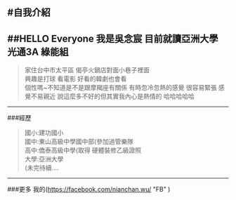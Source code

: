 #自我介紹
---------
##HELLO Everyone 我是吳念宸
目前就讀亞洲大學 光通3A 綠能組
----------------------------
>家住台中市太平區 偈亭火鍋店對面小巷子裡面<br/>
興趣是打球 看電影 好看的韓劇也會看<br/>
個性嗎~不知道是不是跟摩羯座有關係 有時忽冷忽熱的感覺 很容易緊張 感覺不易親近 說這麼多不好的但其實我內心是熱情的 哈哈哈哈哈<br/>
------------------------------------
###經歷
>國小:建功國小<br/>
國中:東山高級中學國中部(參加過管樂隊<br/>
高中:僑泰高級中學(取得 硬體裝修乙級證照<br/>
大學:亞洲大學<br/>(未完待續....
----------------------------------------
###更多
我的(https://facebook.com/nianchan.wu/ "FB" )
